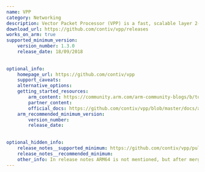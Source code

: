 ```yaml
---
name: VPP
category: Networking
description: Vector Packet Processor (VPP) is a fast, scalable layer 2-4 multi-platform network stack. It runs in linux userspace on multiple architectures including x86, Arm, and Power architectures.
download_url: https://github.com/contiv/vpp/releases
works_on_arm: true
supported_minimum_version:
    version_number: 1.3.0
    release_date: 18/09/2018
 
 
optional_info:
    homepage_url: https://github.com/contiv/vpp
    support_caveats:
    alternative_options:
    getting_started_resources:
        arm_content: https://community.arm.com/arm-community-blogs/b/tools-software-ides-blog/posts/mellanox-card-on-arm-server-installing-mlnx-ofed  
        partner_content: 
        official_docs: https://github.com/contiv/vpp/blob/master/docs/arm64/MANUAL_INSTALL_ARM64.md 
    arm_recommended_minimum_version:
        version_number: 
        release_date:
 
 
optional_hidden_info:
    release_notes__supported_minimum: https://github.com/contiv/vpp/pull/859
    release_notes__recommended_minimum: 
    other_info: In release notes ARM64 is not mentioned, but after merging this [PR](https://github.com/contiv/vpp/pull/859) ARM64 support is added from release 1.3.0.
---
```


